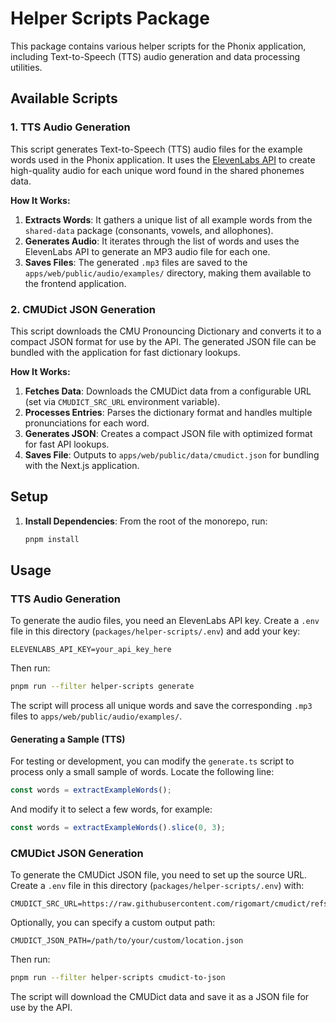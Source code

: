 # Helper Scripts Package

This package contains various helper scripts for the Phonix application, including Text-to-Speech (TTS) audio generation and data processing utilities.

## Available Scripts

### 1. TTS Audio Generation

This script generates Text-to-Speech (TTS) audio files for the example words used in the Phonix application. It uses the [ElevenLabs API](https://elevenlabs.io/) to create high-quality audio for each unique word found in the shared phonemes data.

**How It Works:**

1.  **Extracts Words**: It gathers a unique list of all example words from the `shared-data` package (consonants, vowels, and allophones).
2.  **Generates Audio**: It iterates through the list of words and uses the ElevenLabs API to generate an MP3 audio file for each one.
3.  **Saves Files**: The generated `.mp3` files are saved to the `apps/web/public/audio/examples/` directory, making them available to the frontend application.

### 2. CMUDict JSON Generation

This script downloads the CMU Pronouncing Dictionary and converts it to a compact JSON format for use by the API. The generated JSON file can be bundled with the application for fast dictionary lookups.

**How It Works:**

1.  **Fetches Data**: Downloads the CMUDict data from a configurable URL (set via `CMUDICT_SRC_URL` environment variable).
2.  **Processes Entries**: Parses the dictionary format and handles multiple pronunciations for each word.
3.  **Generates JSON**: Creates a compact JSON file with optimized format for fast API lookups.
4.  **Saves File**: Outputs to `apps/web/public/data/cmudict.json` for bundling with the Next.js application.

## Setup

1. **Install Dependencies**: From the root of the monorepo, run:
    ```bash
    pnpm install
    ```

## Usage

### TTS Audio Generation

To generate the audio files, you need an ElevenLabs API key. Create a `.env` file in this directory (`packages/helper-scripts/.env`) and add your key:

```
ELEVENLABS_API_KEY=your_api_key_here
```

Then run:
```bash
pnpm run --filter helper-scripts generate
```

The script will process all unique words and save the corresponding `.mp3` files to `apps/web/public/audio/examples/`.

#### Generating a Sample (TTS)

For testing or development, you can modify the `generate.ts` script to process only a small sample of words. Locate the following line:

```typescript
const words = extractExampleWords();
```

And modify it to select a few words, for example:

```typescript
const words = extractExampleWords().slice(0, 3);
```

### CMUDict JSON Generation

To generate the CMUDict JSON file, you need to set up the source URL. Create a `.env` file in this directory (`packages/helper-scripts/.env`) with:

```
CMUDICT_SRC_URL=https://raw.githubusercontent.com/rigomart/cmudict/refs/heads/master/cmudict.dict
```

Optionally, you can specify a custom output path:
```
CMUDICT_JSON_PATH=/path/to/your/custom/location.json
```

Then run:
```bash
pnpm run --filter helper-scripts cmudict-to-json
```

The script will download the CMUDict data and save it as a JSON file for use by the API.

